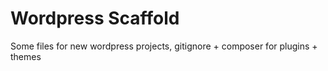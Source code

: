 # Wordpress Scaffold

Some files for new wordpress projects, gitignore + composer for plugins + themes
